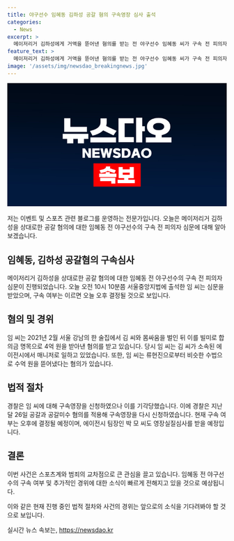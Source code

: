 ```yaml
---
title: 야구선수 임혜동 김하성 공갈 혐의 구속영장 심사 출석
categories:
  - News
excerpt: >
  메이저리거 김하성에게 거액을 뜯어낸 혐의를 받는 전 야구선수 임혜동 씨가 구속 전 피의자 심문을 받았습니다. 2021년 술자리에서 몸싸움을 벌인 뒤 합의금 명목으로 4억 원을 받은 혐의를 받고 있으며, 이에 대한 구속 여부는 오늘 오후 결정될 전망입니다. 또한, 범행을 공모한 혐의를 받는 에이전시 팀장 박 모 씨도 영장실질심사를 받을 예정입니다.
feature_text: >
  메이저리거 김하성에게 거액을 뜯어낸 혐의를 받는 전 야구선수 임혜동 씨가 구속 전 피의자 심문을 받았습니다. 2021년 술자리에서 몸싸움을 벌인 뒤 합의금 명목으로 4억 원을 받은 혐의를 받고 있으며, 이에 대한 구속 여부는 오늘 오후 결정될 전망입니다. 또한, 범행을 공모한 혐의를 받는 에이전시 팀장 박 모 씨도 영장실질심사를 받을 예정입니다.
image: '/assets/img/newsdao_breakingnews.jpg'
---
```


<p><img src="/assets/img/newsdao_breakingnews.jpg" alt="ontimetimes 속보" /></p>

<p>저는 이벤트 및 스포츠 관련 블로그를 운영하는 전문가입니다. 오늘은 메이저리거 김하성을 상대로한 공갈 혐의에 대한 임혜동 전 야구선수의 구속 전 피의자 심문에 대해 알아보겠습니다.</p>

<h2 data-ke-size="size26">임혜동, 김하성 공갈혐의 구속심사</h2>

<p data-ke-size="size16">메이저리거 김하성을 상대로한 공갈 혐의에 대한 임혜동 전 야구선수의 구속 전 피의자 심문이 진행되었습니다. 오늘 오전 10시 10분쯤 서울중앙지법에 출석한 임 씨는 심문을 받았으며, 구속 여부는 이르면 오늘 오후 결정될 것으로 보입니다.</p>

<h2 data-ke-size="size26">혐의 및 경위</h2>

<p data-ke-size="size16">임 씨는 2021년 2월 서울 강남의 한 술집에서 김 씨와 몸싸움을 벌인 뒤 이를 빌미로 합의금 명목으로 4억 원을 받아낸 혐의를 받고 있습니다. 당시 임 씨는 김 씨가 소속된 에이전시에서 매니저로 일하고 있었습니다. 또한, 임 씨는 류현진으로부터 비슷한 수법으로 수억 원을 뜯어냈다는 혐의가 있습니다.</p>

<h2 data-ke-size="size26">법적 절차</h2>

<p data-ke-size="size16">경찰은 임 씨에 대해 구속영장을 신청하였으나 이를 기각당했습니다. 이에 경찰은 지난달 26일 공갈과 공갈미수 혐의를 적용해 구속영장을 다시 신청하였습니다. 현재 구속 여부는 오후에 결정될 예정이며, 에이전시 팀장인 박 모 씨도 영장실질심사를 받을 예정입니다.</p>

<h2 data-ke-size="size26">결론</h2>

<p data-ke-size="size16">이번 사건은 스포츠계와 범죄의 교차점으로 큰 관심을 끌고 있습니다. 임혜동 전 야구선수의 구속 여부 및 추가적인 경위에 대한 소식이 빠르게 전해지고 있을 것으로 예상됩니다.</p>

<p>이와 같은 현재 진행 중인 법적 절차와 사건의 경위는 앞으로의 소식을 기다려봐야 할 것으로 보입니다.</p>
실시간 뉴스 속보는, <a href="https://newsdao.kr" rel="dofollow">https://newsdao.kr</a>



